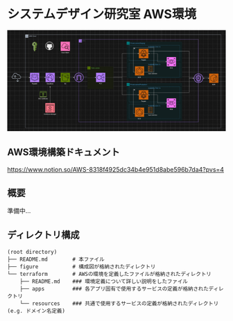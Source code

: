 # システムデザイン研究室 AWS環境

![image](./figure/overview.png)

## AWS環境構築ドキュメント
https://www.notion.so/AWS-8318f4925dc34b4e951d8abe596b7da4?pvs=4

## 概要
準備中…

## ディレクトリ構成
```
(root directory)
├── README.md        # 本ファイル
├── figure           # 構成図が格納されたディレクトリ
└── terraform        # AWSの環境を定義したファイルが格納されたディレクトリ
    ├── README.md    ### 環境定義について詳しい説明をしたファイル
    ├── apps         ### 各アプリ固有で使用するサービスの定義が格納されたディレクトリ
    └── resources    ### 共通で使用するサービスの定義が格納されたディレクトリ(e.g. ドメイン名定義)
```
